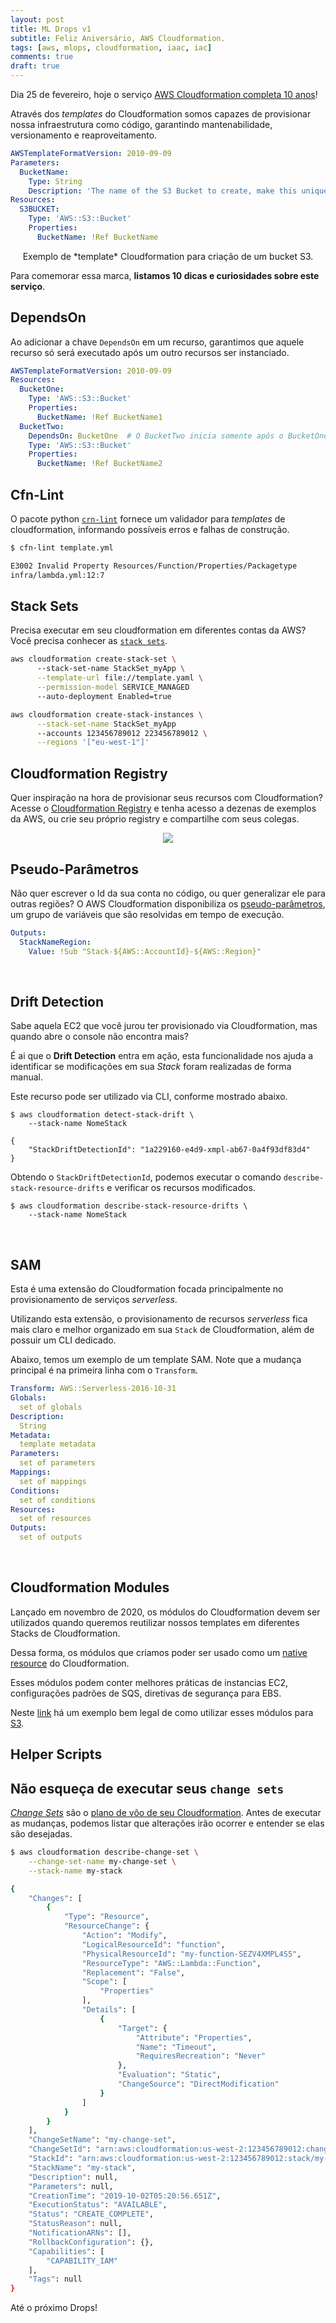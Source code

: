 ```yaml
---
layout: post
title: ML Drops v1
subtitle: Feliz Aniversário, AWS Cloudformation.
tags: [aws, mlops, cloudformation, iaac, iac]
comments: true
draft: true
---
```


Dia 25 de fevereiro, hoje o serviço [AWS Cloudformation completa 10 anos](https://aws.amazon.com/pt/about-aws/whats-new/2011/02/25/introducing-aws-cloudformation/)!

Através dos *templates* do Cloudformation somos capazes de provisionar nossa infraestrutura como código, garantindo mantenabilidade, versionamento e reaproveitamento.

```yaml
AWSTemplateFormatVersion: 2010-09-09
Parameters:
  BucketName:
    Type: String
    Description: 'The name of the S3 Bucket to create, make this unique'
Resources:
  S3BUCKET:
    Type: 'AWS::S3::Bucket'
    Properties:
      BucketName: !Ref BucketName
```
<p style="text-align: center; margin: 0">Exemplo de *template* Cloudformation para criação de um bucket S3.</p>

Para comemorar essa marca, **listamos 10 dicas e curiosidades sobre este serviço**.

## DependsOn

Ao adicionar a chave `DependsOn` em um recurso, garantimos que aquele recurso só será executado após um outro recursos ser instanciado.

```yaml
AWSTemplateFormatVersion: 2010-09-09
Resources:
  BucketOne:
    Type: 'AWS::S3::Bucket'
    Properties:
      BucketName: !Ref BucketName1
  BucketTwo:
    DependsOn: BucketOne  # O BucketTwo inicia somente após o BucketOne 
    Type: 'AWS::S3::Bucket'
    Properties:
      BucketName: !Ref BucketName2
```

## Cfn-Lint

O pacote python [`crn-lint`](https://pypi.org/project/cfn-lint/) fornece um validador para *templates* de cloudformation, informando possíveis erros e falhas de construção.

```sh
$ cfn-lint template.yml

E3002 Invalid Property Resources/Function/Properties/Packagetype
infra/lambda.yml:12:7
```

## Stack Sets

Precisa executar em seu cloudformation em diferentes contas da AWS? Você precisa conhecer as [`stack sets`](https://docs.aws.amazon.com/AWSCloudFormation/latest/UserGuide/stacksets-concepts.html).

```sh
aws cloudformation create-stack-set \ 
      --stack-set-name StackSet_myApp \
      --template-url file://template.yaml \
      --permission-model SERVICE_MANAGED 
      --auto-deployment Enabled=true

aws cloudformation create-stack-instances \
      --stack-set-name StackSet_myApp 
      --accounts 123456789012 223456789012 \
      --regions '["eu-west-1"]'
```

## Cloudformation Registry

Quer inspiração na hora de provisionar seus recursos com Cloudformation? Acesse o [Cloudformation Registry](https://www.google.com/search?channel=fs&client=ubuntu&q=cloudformation+registry) e tenha acesso a dezenas de exemplos da AWS, ou crie seu próprio registry e compartilhe com seus colegas.

<p style="text-align: center"><img src="https://i.imgur.com/v1HGHdD.png"></p>

## Pseudo-Parâmetros

Não quer escrever o Id da sua conta no código, ou quer generalizar ele para outras regiões? O AWS Cloudformation disponibiliza os [pseudo-parâmetros](https://docs.aws.amazon.com/AWSCloudFormation/latest/UserGuide/pseudo-parameter-reference.html), um grupo de variáveis que são resolvidas em tempo de execução.

```yaml
Outputs:
  StackNameRegion:
    Value: !Sub "Stack-${AWS::AccountId}-${AWS::Region}"
```

<br>

## Drift Detection

Sabe aquela EC2 que você jurou ter provisionado via Cloudformation, mas quando abre o console não encontra mais?

É ai que o **Drift Detection** entra em ação, esta funcionalidade nos ajuda a identificar se modificações em sua *Stack* foram realizadas de forma manual.

Este recurso pode ser utilizado via CLI, conforme mostrado abaixo.

```console
$ aws cloudformation detect-stack-drift \
    --stack-name NomeStack

{
    "StackDriftDetectionId": "1a229160-e4d9-xmpl-ab67-0a4f93df83d4"
}
```
Obtendo o `StackDriftDetectionId`, podemos executar o comando `describe-stack-resource-drifts` e verificar os recursos modificados.

```console
$ aws cloudformation describe-stack-resource-drifts \
    --stack-name NomeStack
```
<br>

## SAM

Esta é uma extensão do Cloudformation focada principalmente no provisionamento de serviços *serverless*.

Utilizando esta extensão, o provisionamento de recursos *serverless* fica mais claro e melhor organizado em sua `Stack` de Cloudformation, além de possuir um CLI dedicado.

Abaixo, temos um exemplo de um template SAM. Note que a mudança principal é na primeira linha com o `Transform`.

```yaml
Transform: AWS::Serverless-2016-10-31
Globals:
  set of globals
Description:
  String
Metadata:
  template metadata
Parameters:
  set of parameters
Mappings:
  set of mappings
Conditions:
  set of conditions
Resources:
  set of resources
Outputs:
  set of outputs
```
<br>

## Cloudformation Modules

Lançado em novembro de 2020, os módulos do Cloudformation devem ser utilizados quando queremos reutilizar nossos templates em diferentes Stacks de Cloudformation.

Dessa forma, os módulos que criamos poder ser usado como um [native resource](https://aws.amazon.com/blogs/mt/introducing-aws-cloudformation-modules/) do Cloudformation.

Esses módulos podem conter melhores práticas de instancias EC2, configurações padrões de SQS, diretivas de segurança para EBS.

Neste [link](https://aws.amazon.com/pt/blogs/mt/introducing-aws-cloudformation-modules/) há um exemplo bem legal de como utilizar esses módulos para [S3](https://aws.amazon.com/pt/s3/).

## Helper Scripts

## Não esqueça de executar seus `change sets`

[*Change Sets*](https://docs.aws.amazon.com/AWSCloudFormation/latest/UserGuide/using-cfn-updating-stacks-changesets-view.html) são o [plano de vôo de seu Cloudformation](https://docs.aws.amazon.com/cli/latest/reference/cloudformation/describe-change-set.html). Antes de executar as mudanças, podemos listar que alterações irão ocorrer e entender se elas são desejadas.

```sh
$ aws cloudformation describe-change-set \
    --change-set-name my-change-set \
    --stack-name my-stack

{
    "Changes": [
        {
            "Type": "Resource",
            "ResourceChange": {
                "Action": "Modify",
                "LogicalResourceId": "function",
                "PhysicalResourceId": "my-function-SEZV4XMPL4S5",
                "ResourceType": "AWS::Lambda::Function",
                "Replacement": "False",
                "Scope": [
                    "Properties"
                ],
                "Details": [
                    {
                        "Target": {
                            "Attribute": "Properties",
                            "Name": "Timeout",
                            "RequiresRecreation": "Never"
                        },
                        "Evaluation": "Static",
                        "ChangeSource": "DirectModification"
                    }
                ]
            }
        }
    ],
    "ChangeSetName": "my-change-set",
    "ChangeSetId": "arn:aws:cloudformation:us-west-2:123456789012:changeSet/my-change-set/4eca1a01-e285-xmpl-8026-9a1967bfb4b0",
    "StackId": "arn:aws:cloudformation:us-west-2:123456789012:stack/my-stack/d0a825a0-e4cd-xmpl-b9fb-061c69e99204",
    "StackName": "my-stack",
    "Description": null,
    "Parameters": null,
    "CreationTime": "2019-10-02T05:20:56.651Z",
    "ExecutionStatus": "AVAILABLE",
    "Status": "CREATE_COMPLETE",
    "StatusReason": null,
    "NotificationARNs": [],
    "RollbackConfiguration": {},
    "Capabilities": [
        "CAPABILITY_IAM"
    ],
    "Tags": null
}
```

Até o próximo Drops!